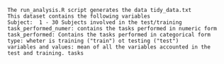 	The run_analysis.R script generates the data tidy_data.txt
	This dataset contains the following variables
	Subject:  1 - 30 Subjects involved in the test/training
	task_performed_numer: contains the tasks performed in numeric form
	task_performed: Contains the tasks performed in categorical form 
	type: wheter is training ("train") ot testing ("test")
	variables and values: mean of all the variables accounted in the 
	test and training. tasks 